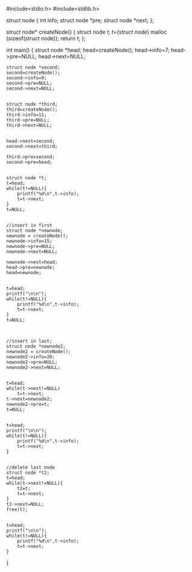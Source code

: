 





#include<stdio.h>
#include<stdlib.h>


struct node
{
    int info;
    struct node *pre;
    struct node *next;
};


struct node* createNode()
{
    struct node *t;
    t=(struct node*) malloc (sizeof(struct node));
    return t;
};


int main()
{
    struct node *head;
    head=createNode();
    head->info=7;
    head->pre=NULL;
    head->next=NULL;


    struct node *second;
    second=createNode();
    second->info=9;
    second->pre=NULL;
    second->next=NULL;


    struct node *third;
    third=createNode();
    third->info=11;
    third->pre=NULL;
    third->next=NULL;


    head->next=second;
    second->next=third;

    third->pre=second;
    second->pre=head;


    struct node *t;
    t=head;
    while(t!=NULL){
        printf("%d\n",t->info);
        t=t->next;
    }
    t=NULL;


    //insert in first
    struct node *newnode;
    newnode = createNode();
    newnode->info=15;
    newnode->pre=NULL;
    newnode->next=NULL;

    newnode->next=head;
    head->pre=newnode;
    head=newnode;


    t=head;
    printf("\n\n");
    while(t!=NULL){
        printf("%d\n",t->info);
        t=t->next;
    }
    t=NULL;



    //insert in last;
    struct node *newnode2;
    newnode2 = createNode();
    newnode2->info=20;
    newnode2->pre=NULL;
    newnode2->next=NULL;


    t=head;
    while(t->next!=NULL)
        t=t->next;
    t->next=newnode2;
    newnode2->pre=t;
    t=NULL;


    t=head;
    printf("\n\n");
    while(t!=NULL){
        printf("%d\n",t->info);
        t=t->next;
    }


    //delete last node
    struct node *t2;
    t=head;
    while(t->next!=NULL){
        t2=t;
        t=t->next;
    }
    t2->next=NULL;
    free(t);


    t=head;
    printf("\n\n");
    while(t!=NULL){
        printf("%d\n",t->info);
        t=t->next;
    }
}
